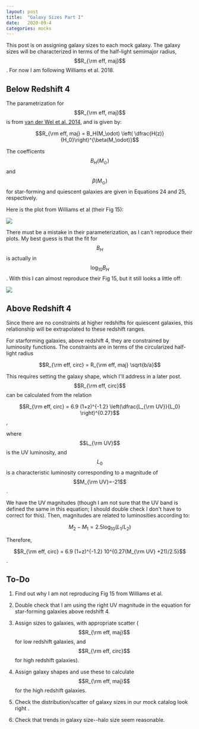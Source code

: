 ```yaml
---
layout: post
title:  "Galaxy Sizes Part I"
date:   2020-09-4
categories: mocks
---
```


This post is on assigning galaxy sizes to each mock galaxy. The galaxy sizes will be characterized in terms of the  half-light semimajor radius, $$R_{\rm eff, maj}$$. For now I am following Williams et al. 2018.

## Below Redshift 4

The parametrization for $$R_{\rm eff, maj}$$ is from <a href="https://ui.adsabs.harvard.edu/abs/2014ApJ...788...28V/abstract">van der Wel et al. 2014</a>, and is given by:

$$R_{\rm eff, maj} = B_H(M_\odot) \left( \dfrac{H(z)}{H_0}\right)^{\beta(M_\odot)}$$

The coefficents $$B_H(M_\odot)$$ and $$\beta(M_\odot)$$ for star-forming and quiescent galaxies are given in Equations 24 and 25, respectively.

Here is the plot from Williams et al (their Fig 15):

<img src="{{ site.baseurl }}/assets/plots/20200904_Reff_Williams.png">


There must be a mistake in their parameterization, as I can't reproduce their plots. My best guess is that the fit for $$B_H$$ is actually in $$\log_{10}B_H$$. With this I can almost reproduce their Fig 15, but it still looks a little off:


<img src="{{ site.baseurl }}/assets/plots/20200904_Reff_test.png">


## Above Redshift 4



Since there are no constraints at higher redshifts for quiescent galaxies, this relationship will be extrapolated to these redshift ranges.

For starforming galaxies, above redshift 4, they are constrained by luminosity functions. The constraints are in terms of the circularized half-light radius

$$R_{\rm eff, circ} = R_{\rm eff, maj} \sqrt{b/a}$$

This requires setting the galaxy shape, which I'll address in a later post.  $$R_{\rm eff, circ}$$ can be calculated from the relation

$$R_{\rm eff, circ} = 6.9 (1+z)^{-1.2} \left(\dfrac{L_{\rm UV}}{L_0} \right)^{0.27}$$,

where $$L_{\rm UV}$$ is the UV luminosity, and $$L_0$$ is a characteristic luminosity corresponding to a magnitude of $$M_{\rm UV}=-21$$.

We have the UV magnitudes (though I am not sure that the UV band is defined the same in this equation; I should double check I don't have to correct for this). Then, magnitudes are related to luminosities according to:

$$M_2 - M_1 = 2.5 \log_{10}(L_1/L_2)$$

Therefore,

$$R_{\rm eff, circ} = 6.9 (1+z)^{-1.2} 10^{0.27(M_{\rm UV} +21)/2.5}$$.


## To-Do

1) Find out why I am not reproducing Fig 15 from Williams et al.

2) Double check that I am using the right UV magnitude in the equation for star-forming galaxies above redshift 4.

3) Assign sizes to galaxies, with appropriate scatter ($$R_{\rm eff, maj}$$ for low redshift galaxies, and $$R_{\rm eff, circ}$$ for high redshift galaxies).

4) Assign galaxy shapes and use these to calculate $$R_{\rm eff, maj}$$ for the high redshift galaxies.

5) Check the distribution/scatter of galaxy sizes in our mock catalog look right .

6) Check that trends in galaxy size--halo size seem reasonable.
